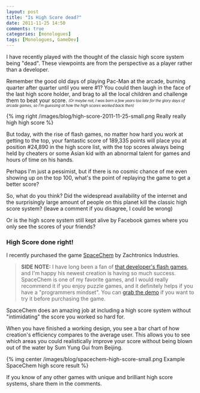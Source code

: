 ```yaml
---
layout: post
title: "Is High Score dead?"
date: 2011-11-25 14:50
comments: true
categories: [monologues]
tags: [Monologues, GameDev]
---
```

I have recently played with the thought of the classic high score system being "dead". These viewpoints are from the perspective as a player rather than a developer.
<!-- more -->

Remember the good old days of playing Pac-Man at the arcade, burning quarter after quarter until you were #1? You could then laugh in the face of the last high score holder, and brag to all the local children and challenge them to beat your score.
<sub><sup>_(Or maybe not, I was born a few years too late for the glory days of arcade games, so I'm guessing at how the high scores worked back then)_</sup></sub>

{% img right /images/blog/high-score-2011-11-25-small.png Really really high high score %}

But today, with the rise of flash games, no matter how hard you work at getting to the top, your fantastic score of 189,335 points will place you at position #24,890 in the high score list, with the top scores always being held by cheaters or some Asian kid with an abnormal talent for games and hours of time on his hands.

Perhaps I'm just a pessimist, but if there is no cosmic chance of me even showing up on the top 100, what's the point of replaying the game to get a better score?


So, what do you think? Did the widespread availability of the internet and the surprisingly large amount of people on this planet kill the classic high score system? (leave a comment if you disagree, I could be wrong)

Or is the high score system still kept alive by Facebook games where you only see the scores of your friends?


### High Score done right! ###

I recently purchased the game [SpaceChem](http://spacechemthegame.com/) by Zachtronics Industries.

> **SIDE NOTE:** I have long been a fan of [that developer's flash games](http://www.kongregate.com/accounts/krispykrem), and I'm happy his newest creation is having so much success. SpaceChem is one of my favorite games, and I would really recommend it if you enjoy puzzle games, and it definitely helps if you have a "programmers mindset". You can [grab the demo](http://store.zachtronicsindustries.com/product/spacechem) if you want to try it before purchasing the game.

SpaceChem does an amazing job at including a high score system without "intimidating" the score you worked so hard for.

When you have finished a working design, you see a bar chart of how creation's efficiency compares to the average user. This allows you to see which areas you could realistically improve your score without being blown out of the water by Sum Yung Gui from Beijing.

{% img center /images/blog/spacechem-high-score-small.png Example SpaceChem high score result %}

If you know of any other games with unique and brilliant high score systems, share them in the comments.
